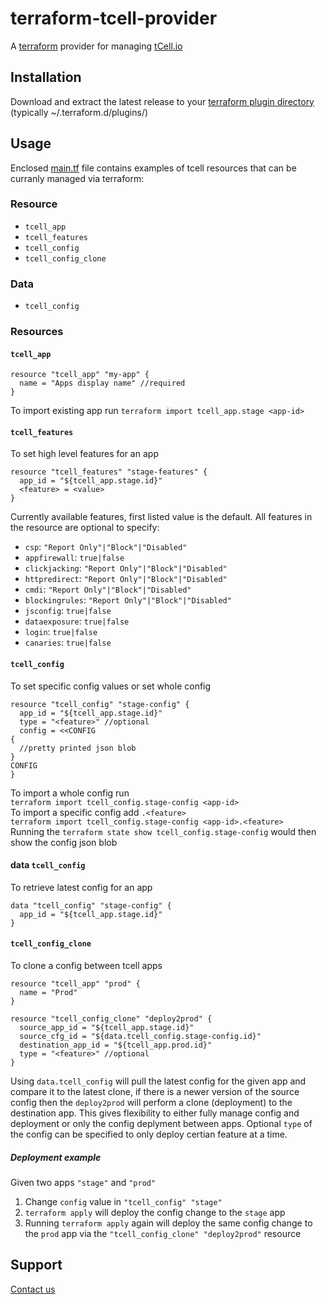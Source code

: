 # terraform-tcell-provider
A [terraform](https://www.terraform.io/) provider for managing [tCell.io](https://www.tcell.io/)

## Installation
Download and extract the latest release to your [terraform plugin directory](https://www.terraform.io/docs/configuration/providers.html#third-party-plugins) (typically ~/.terraform.d/plugins/)

## Usage
Enclosed [main.tf](main.tf) file contains examples of tcell resources that can be curranly managed via terraform:

### Resource
* `tcell_app`
* `tcell_features`
* `tcell_config`
* `tcell_config_clone`
### Data
* `tcell_config`

### Resources

#### `tcell_app`
```hcl
resource "tcell_app" "my-app" {
  name = "Apps display name" //required
}
```
To import existing app run
`terraform import tcell_app.stage <app-id>`
#### `tcell_features`
To set high level features for an app
```hcl
resource "tcell_features" "stage-features" {
  app_id = "${tcell_app.stage.id}"
  <feature> = <value>
}
```
Currently available features, first listed value is the default. All features in the resource are optional to specify:
* `csp`: `"Report Only"|"Block"|"Disabled"`
* `appfirewall`: `true|false`
* `clickjacking`: `"Report Only"|"Block"|"Disabled"`
* `httpredirect`: `"Report Only"|"Block"|"Disabled"`
* `cmdi`: `"Report Only"|"Block"|"Disabled"`
* `blockingrules`: `"Report Only"|"Block"|"Disabled"`
* `jsconfig`: `true|false`
* `dataexposure`: `true|false`
* `login`: `true|false`
* `canaries`: `true|false`
#### `tcell_config`
To set specific config values or set whole config
```hcl
resource "tcell_config" "stage-config" {
  app_id = "${tcell_app.stage.id}"
  type = "<feature>" //optional
  config = <<CONFIG
{
  //pretty printed json blob
}
CONFIG
}
```
To import a whole config run   
`terraform import tcell_config.stage-config <app-id>`   
To import a specific config add `.<feature>`   
`terraform import tcell_config.stage-config <app-id>.<feature>`   
Running the `terraform state show tcell_config.stage-config` would then show the config json blob

#### data `tcell_config`
To retrieve latest config for an app
```hcl
data "tcell_config" "stage-config" {
  app_id = "${tcell_app.stage.id}"
}
```
#### `tcell_config_clone`
To clone a config between tcell apps
```hcl
resource "tcell_app" "prod" {
  name = "Prod"
}

resource "tcell_config_clone" "deploy2prod" {
  source_app_id = "${tcell_app.stage.id}"
  source_cfg_id = "${data.tcell_config.stage-config.id}"
  destination_app_id = "${tcell_app.prod.id}"
  type = "<feature>" //optional
}
```
Using `data.tcell_config` will pull the latest config for the given app and compare it to the latest clone, if there is a newer version of the source config then the `deploy2prod` will perform a clone (deployment) to the destination app. This gives flexibility to either fully manage config and deployment or only the config deplyment between apps. Optional `type` of the config can be specified to only deploy certian feature at a time.

##### Deployment example
Given two apps `"stage"` and `"prod"`
1. Change `config` value in `"tcell_config" "stage"`
1. `terraform apply` will deploy the config change to the `stage` app
1. Running `terraform apply` again will deploy the same config change to the `prod` app via the `"tcell_config_clone" "deploy2prod"` resource


## Support
[Contact us](mailto:support@tcell.io)
